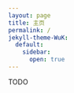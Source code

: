 ```yaml
---
layout: page
title: 主页
permalink: /
jekyll-theme-WuK:
  default:
    sidebar:
      open: true
---
```


TODO
